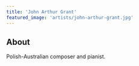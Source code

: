 ```yaml
---
title: 'John Arthur Grant'
featured_image: 'artists/john-arthur-grant.jpg'
---
```


## About

Polish-Australian composer and pianist.

